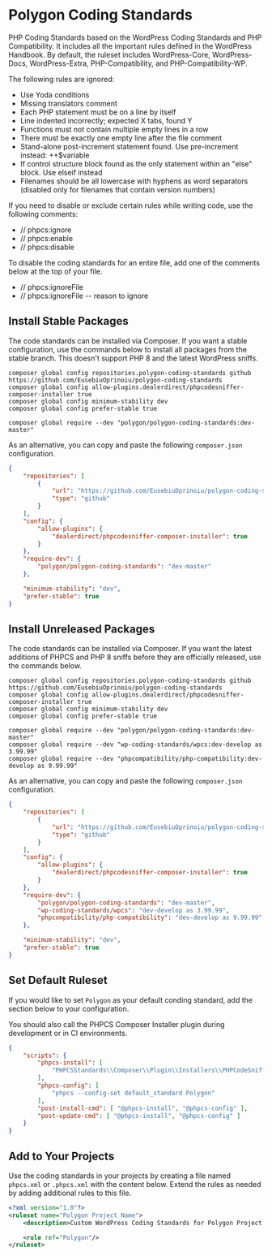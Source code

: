 # Polygon Coding Standards

PHP Coding Standards based on the WordPress Coding Standards and PHP Compatibility. It includes all the important rules defined in the WordPress Handbook. By default, the ruleset includes WordPress-Core, WordPress-Docs, WordPress-Extra, PHP-Compatibility, and PHP-Compatibility-WP.

The following rules are ignored:

- Use Yoda conditions
- Missing translators comment
- Each PHP statement must be on a line by itself
- Line indented incorrectly; expected X tabs, found Y
- Functions must not contain multiple empty lines in a row
- There must be exactly one empty line after the file comment
- Stand-alone post-increment statement found. Use pre-increment instead: ++$variable
- If control structure block found as the only statement within an "else" block. Use elseif instead
- Filenames should be all lowercase with hyphens as word separators (disabled only for filenames that contain version numbers)

If you need to disable or exclude certain rules while writing code, use the following comments:

- // phpcs:ignore
- // phpcs:enable
- // phpcs:disable

To disable the coding standards for an entire file, add one of the comments below at the top of your file.

- // phpcs:ignoreFile
- // phpcs:ignoreFile -- reason to ignore

## Install Stable Packages

The code standards can be installed via Composer. If you want a stable configuration, use the commands below to install all packages from the stable branch. This doesn't support PHP 8 and the latest WordPress sniffs.

```
composer global config repositories.polygon-coding-standards github https://github.com/EusebiuOprinoiu/polygon-coding-standards
composer global config allow-plugins.dealerdirect/phpcodesniffer-composer-installer true
composer global config minimum-stability dev
composer global config prefer-stable true

composer global require --dev "polygon/polygon-coding-standards:dev-master"
```

As an alternative, you can copy and paste the following `composer.json` configuration.

```JSON
{
	"repositories": [
		{
			"url": "https://github.com/EusebiuOprinoiu/polygon-coding-standards",
			"type": "github"
		}
	],
	"config": {
		"allow-plugins": {
			"dealerdirect/phpcodesniffer-composer-installer": true
		}
	},
	"require-dev": {
		"polygon/polygon-coding-standards": "dev-master"
	},

	"minimum-stability": "dev",
	"prefer-stable": true
}
```

## Install Unreleased Packages

The code standards can be installed via Composer. If you want the latest additions of PHPCS and PHP 8 sniffs before they are officially released, use the commands below.

```
composer global config repositories.polygon-coding-standards github https://github.com/EusebiuOprinoiu/polygon-coding-standards
composer global config allow-plugins.dealerdirect/phpcodesniffer-composer-installer true
composer global config minimum-stability dev
composer global config prefer-stable true

composer global require --dev "polygon/polygon-coding-standards:dev-master"
composer global require --dev "wp-coding-standards/wpcs:dev-develop as 3.99.99"
composer global require --dev "phpcompatibility/php-compatibility:dev-develop as 9.99.99"
```

As an alternative, you can copy and paste the following `composer.json` configuration.

```JSON
{
	"repositories": [
		{
			"url": "https://github.com/EusebiuOprinoiu/polygon-coding-standards",
			"type": "github"
		}
	],
	"config": {
		"allow-plugins": {
			"dealerdirect/phpcodesniffer-composer-installer": true
		}
	},
	"require-dev": {
		"polygon/polygon-coding-standards": "dev-master",
		"wp-coding-standards/wpcs": "dev-develop as 3.99.99",
		"phpcompatibility/php-compatibility": "dev-develop as 9.99.99"
	},

	"minimum-stability": "dev",
	"prefer-stable": true
}
```

## Set Default Ruleset

If you would like to set `Polygon` as your default conding standard, add the section below to your configuration.

You should also call the PHPCS Composer Installer plugin during development or in CI environments.

```JSON
{
	"scripts": {
		"phpcs-install": [
			"PHPCSStandards\\Composer\\Plugin\\Installers\\PHPCodeSniffer\\Plugin::run"
		],
		"phpcs-config": [
			"phpcs --config-set default_standard Polygon"
		],
		"post-install-cmd": [ "@phpcs-install", "@phpcs-config" ],
		"post-update-cmd": [ "@phpcs-install", "@phpcs-config" ]
	}
}
```

## Add to Your Projects

Use the coding standards in your projects by creating a file named `phpcs.xml` or `.phpcs.xml` with the content below. Extend the rules as needed by adding additional rules to this file.

```XML
<?xml version="1.0"?>
<ruleset name="Polygon Project Name">
	<description>Custom WordPress Coding Standards for Polygon Project Name</description>

    <rule ref="Polygon"/>
</ruleset>
````
